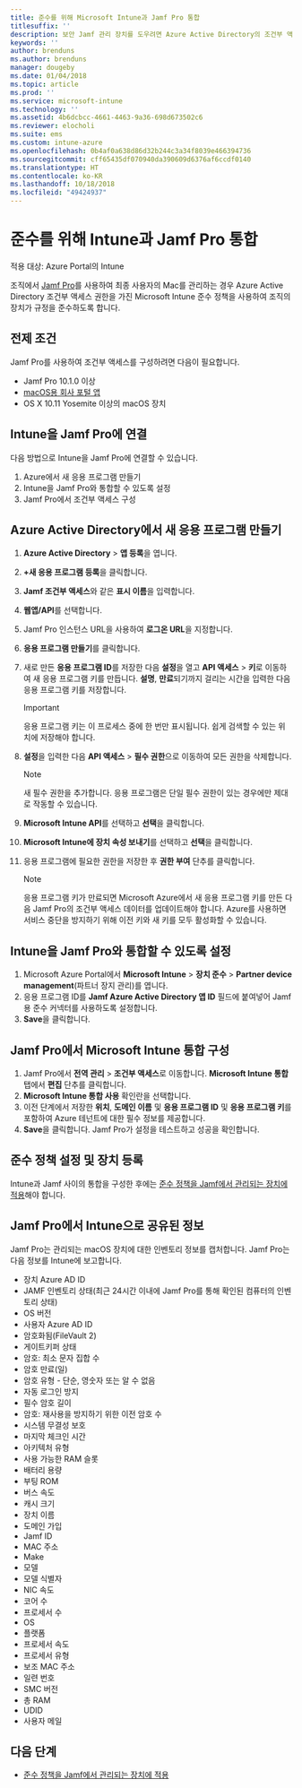 ```yaml
---
title: 준수를 위해 Microsoft Intune과 Jamf Pro 통합
titlesuffix: ''
description: 보안 Jamf 관리 장치를 도우려면 Azure Active Directory의 조건부 액세스와 함께 Microsoft Intune 준수 정책을 사용합니다.
keywords: ''
author: brenduns
ms.author: brenduns
manager: dougeby
ms.date: 01/04/2018
ms.topic: article
ms.prod: ''
ms.service: microsoft-intune
ms.technology: ''
ms.assetid: 4b6dcbcc-4661-4463-9a36-698d673502c6
ms.reviewer: elocholi
ms.suite: ems
ms.custom: intune-azure
ms.openlocfilehash: 0b4af0a638d86d32b244c3a34f8039e466394736
ms.sourcegitcommit: cff65435df070940da390609d6376af6ccdf0140
ms.translationtype: HT
ms.contentlocale: ko-KR
ms.lasthandoff: 10/18/2018
ms.locfileid: "49424937"
---
```

# <a name="integrate-jamf-pro-with-intune-for-compliance"></a>준수를 위해 Intune과 Jamf Pro 통합

적용 대상: Azure Portal의 Intune

조직에서 [Jamf Pro](https://www.jamf.com)를 사용하여 최종 사용자의 Mac를 관리하는 경우 Azure Active Directory 조건부 액세스 권한을 가진 Microsoft Intune 준수 정책을 사용하여 조직의 장치가 규정을 준수하도록 합니다.

## <a name="prerequisites"></a>전제 조건

Jamf Pro를 사용하여 조건부 액세스를 구성하려면 다음이 필요합니다.

- Jamf Pro 10.1.0 이상
- [macOS용 회사 포털 앱](https://aka.ms/macoscompanyportal)
- OS X 10.11 Yosemite 이상의 macOS 장치

## <a name="connecting-intune-to-jamf-pro"></a>Intune을 Jamf Pro에 연결

다음 방법으로 Intune을 Jamf Pro에 연결할 수 있습니다.

1. Azure에서 새 응용 프로그램 만들기
2. Intune을 Jamf Pro와 통합할 수 있도록 설정
3. Jamf Pro에서 조건부 액세스 구성

## <a name="create-a-new-application-in-azure-active-directory"></a>Azure Active Directory에서 새 응용 프로그램 만들기

1. **Azure Active Directory** > **앱 등록**을 엽니다.
2. **+새 응용 프로그램 등록**을 클릭합니다.
3. **Jamf 조건부 액세스**와 같은 **표시 이름**을 입력합니다.
4. **웹앱/API**를 선택합니다.
5. Jamf Pro 인스턴스 URL을 사용하여 **로그온 URL**을 지정합니다.
6. **응용 프로그램 만들기**를 클릭합니다.
7. 새로 만든 **응용 프로그램 ID**를 저장한 다음 **설정**을 열고 **API 액세스** > **키**로 이동하여 새 응용 프로그램 키를 만듭니다. **설명**, **만료**되기까지 걸리는 시간을 입력한 다음 응용 프로그램 키를 저장합니다.

   > [!IMPORTANT]
   > 응용 프로그램 키는 이 프로세스 중에 한 번만 표시됩니다. 쉽게 검색할 수 있는 위치에 저장해야 합니다.

8. **설정**을 입력한 다음 **API 액세스** > **필수 권한**으로 이동하여 모든 권한을 삭제합니다.

   > [!NOTE]
   > 새 필수 권한을 추가합니다. 응용 프로그램은 단일 필수 권한이 있는 경우에만 제대로 작동할 수 있습니다.

9. **Microsoft Intune API**를 선택하고 **선택**을 클릭합니다.
10. **Microsoft Intune에 장치 속성 보내기**를 선택하고 **선택**을 클릭합니다.
11. 응용 프로그램에 필요한 권한을 저장한 후 **권한 부여** 단추를 클릭합니다.

    > [!NOTE]
    > 응용 프로그램 키가 만료되면 Microsoft Azure에서 새 응용 프로그램 키를 만든 다음 Jamf Pro의 조건부 액세스 데이터를 업데이트해야 합니다. Azure를 사용하면 서비스 중단을 방지하기 위해 이전 키와 새 키를 모두 활성화할 수 있습니다.

## <a name="enable-intune-to-integrate-with-jamf-pro"></a>Intune을 Jamf Pro와 통합할 수 있도록 설정

1. Microsoft Azure Portal에서 **Microsoft Intune** > **장치 준수** > **Partner device management**(파트너 장지 관리)를 엽니다.
2. 응용 프로그램 ID를 **Jamf Azure Active Directory 앱 ID** 필드에 붙여넣어 Jamf용 준수 커넥터를 사용하도록 설정합니다.
3. **Save**을 클릭합니다.

## <a name="configure-microsoft-intune-integration-in-jamf-pro"></a>Jamf Pro에서 Microsoft Intune 통합 구성

1. Jamf Pro에서 **전역 관리** > **조건부 액세스**로 이동합니다. **Microsoft Intune 통합** 탭에서 **편집** 단추를 클릭합니다.
2. **Microsoft Intune 통합 사용** 확인란을 선택합니다.
3. 이전 단계에서 저장한 **위치**, **도메인 이름** 및 **응용 프로그램 ID** 및 **응용 프로그램 키**를 포함하여 Azure 테넌트에 대한 필수 정보를 제공합니다.
4. **Save**을 클릭합니다. Jamf Pro가 설정을 테스트하고 성공을 확인합니다.

## <a name="set-up-compliance-policies-and-register-devices"></a>준수 정책 설정 및 장치 등록

Intune과 Jamf 사이의 통합을 구성한 후에는 [준수 정책을 Jamf에서 관리되는 장치에 적용](conditional-access-assign-jamf.md)해야 합니다.

## <a name="information-shared-from-jamf-pro-to-intune"></a>Jamf Pro에서 Intune으로 공유된 정보

Jamf Pro는 관리되는 macOS 장치에 대한 인벤토리 정보를 캡처합니다. Jamf Pro는 다음 정보를 Intune에 보고합니다.

* 장치 Azure AD ID
* JAMF 인벤토리 상태(최근 24시간 이내에 Jamf Pro를 통해 확인된 컴퓨터의 인벤토리 상태)
* OS 버전
* 사용자 Azure AD ID
* 암호화됨(FileVault 2)
* 게이트키퍼 상태
* 암호: 최소 문자 집합 수
* 암호 만료(일)
* 암호 유형 - 단순, 영숫자 또는 알 수 없음
* 자동 로그인 방지
* 필수 암호 길이
* 암호: 재사용을 방지하기 위한 이전 암호 수
* 시스템 무결성 보호
* 마지막 체크인 시간
* 아키텍처 유형
* 사용 가능한 RAM 슬롯
* 배터리 용량
* 부팅 ROM
* 버스 속도
* 캐시 크기
* 장치 이름
* 도메인 가입
* Jamf ID
* MAC 주소
* Make
* 모델
* 모델 식별자
* NIC 속도
* 코어 수
* 프로세서 수
* OS
* 플랫폼
* 프로세서 속도
* 프로세서 유형
* 보조 MAC 주소
* 일련 번호
* SMC 버전
* 총 RAM
* UDID
* 사용자 메일

## <a name="next-steps"></a>다음 단계

- [준수 정책을 Jamf에서 관리되는 장치에 적용](conditional-access-assign-jamf.md)

